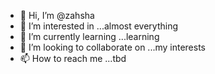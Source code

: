 - 👋 Hi, I’m @zahsha
- 👀 I’m interested in ...almost everything
- 🌱 I’m currently learning ...learning
- 💞️ I’m looking to collaborate on ...my interests
- 📫 How to reach me ...tbd

<!---
zahsha/zahsha is a ✨ special ✨ repository because its `README.md` (this file) appears on your GitHub profile.
You can click the Preview link to take a look at your changes.
--->
